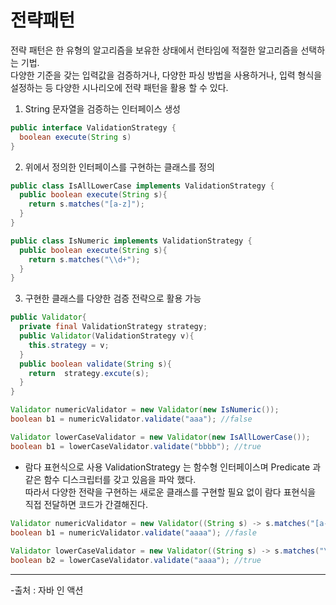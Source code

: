 # 전략패턴
전략 패턴은 한 유형의 알고리즘을 보유한 상태에서 런타임에 적절한 알고리즘을 선택하는 기법.   
다양한 기준을 갖는 입력값을 검증하거나, 다양한 파싱 방법을 사용하거나, 입력 형식을 설정하는 등 다양한 시나리오에 전략 패턴을 활용 할 수 있다.

1. String 문자열을 검증하는 인터페이스 생성
```java
public interface ValidationStrategy {
  boolean execute(String s)
}
```
2. 위에서 정의한 인터페이스를 구현하는 클래스를 정의
```java
public class IsAllLowerCase implements ValidationStrategy {
  public boolean execute(String s){
    return s.matches("[a-z]");
  }
}

public class IsNumeric implements ValidationStrategy {
  public boolean execute(String s){
    return s.matches("\\d+");
  }
}

```
3. 구현한 클래스를 다양한 검증 전략으로 활용 가능
```java
public Validator{
  private final ValidationStrategy strategy;
  public Validator(ValidationStrategy v){
    this.strategy = v;
  }
  public boolean validate(String s){
    return  strategy.excute(s);
  }
}

Validator numericValidator = new Validator(new IsNumeric());
boolean b1 = numericValidator.validate("aaa"); //false

Validator lowerCaseValidator = new Validator(new IsAllLowerCase());
boolean b1 = lowerCaseValidator.validate("bbbb"); //true
```

- 람다 표현식으로 사용
ValidationStrategy 는 함수형 인터페이스며 Predicate<String> 과 같은 함수 디스크립터를 갖고 있음을 파악 했다.   
따라서 다양한 전략을 구현하는 새로운 클래스를 구현할 필요 없이 람다 표현식을 직접 전달하면 코드가 간결해진다.
  
```java
Validator numericValidator = new Validator((String s) -> s.matches("[a-z]+")); //람다를 직접 전달
boolean b1 = numericValidator.validate("aaaa"); //fasle
  
Validator lowerCaseValidator = new Validator((String s) -> s.matches("\\d+")); //람다를 직접 전달
boolean b2 = lowerCaseValidator.validate("aaaa"); //true
```
<hr>
-출처 : 자바 인 액션
